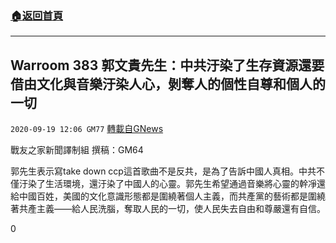 ###  [:house:返回首頁](https://github.com/ourhimalayas/txt)
---

## Warroom 383 郭文貴先生：中共汙染了生存資源還要借由文化與音樂汙染人心，剝奪人的個性自尊和個人的一切
`2020-09-19 12:06 GM77` [轉載自GNews](https://gnews.org/zh-hant/369154/)

戰友之家新聞譯制組
撰稿：GM64



郭先生表示寫take down ccp這首歌曲不是反共，是為了告訴中國人真相。中共不僅汙染了生活環境，還汙染了中國人的心靈。郭先生希望通過音樂將心靈的幹凈還給中國百姓，美國的文化意識形態都是圍繞著個人主義，而共產黨的藝術都是圍繞著共產主義——給人民洗腦，奪取人民的一切，使人民失去自由和尊嚴還有自信。

0
